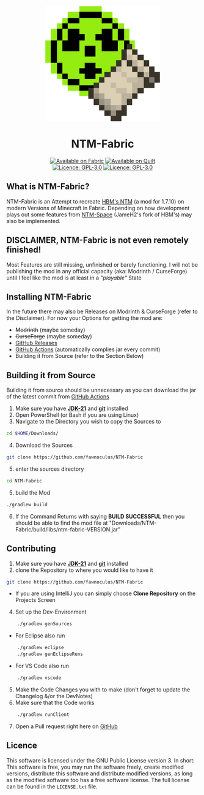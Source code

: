 
<div align="center">
  <img src="./.idea/icon.svg" alt="Logo" width="300">
  <h1>NTM-Fabric</h1>
  <a href="https://fabricmc.net/"><img src="https://cdn.jsdelivr.net/npm/@intergrav/devins-badges@3/assets/cozy/supported/fabric_64h.png" alt="Available on Fabric" width="200"></a>
  <a href="https://quiltmc.org/"><img src="https://cdn.jsdelivr.net/npm/@intergrav/devins-badges@3/assets/cozy/supported/quilt_64h.png" alt="Available on Quilt" width="200"></a>
  <br>
  <a href="https://github.com/fawnoculus/NTM-Fabric/blob/master/LICENSE.txt"><img src="https://img.shields.io/github/license/fawnoculus/NTM-Fabric?style=flat&color=900c3f" alt="Licence: GPL-3.0"></a>
  <a href="https://github.com/fawnoculus/NTM-Fabric/actions/workflows/build.yml"><img src="https://github.com/fawnoculus/NTM-Fabric/actions/workflows/build.yml/badge.svg" alt="Licence: GPL-3.0"></a>
</div>

## What is NTM-Fabric?
NTM-Fabric is an Attempt to recreate [HBM's NTM](https://github.com/HbmMods/Hbm-s-Nuclear-Tech-GIT) (a mod for 1.7.10) on modern Versions of Minecraft in Fabric.
Depending on how development plays out some features from [NTM-Space](https://github.com/JameH2/Hbm-s-Nuclear-Tech-GIT/tree/space-travel-twopointfive) (JameH2's fork of HBM's) may also be implemented.

## **DISCLAIMER, NTM-Fabric is not even remotely finished!**
Most Features are still missing, unfinished or barely functioning.
I will not be publishing the mod in any official capacity (aka: Modrinth / CurseForge) until I feel like the mod is at least in a *"playable"* State

## Installing NTM-Fabric
In the future there may also be Releases on Modrinth & CurseForge (refer to the Disclaimer).
For now your Options for getting the mod are:
- ~~Modrinth~~ (maybe someday)
- ~~CurseForge~~ (maybe someday)
- [GitHub Releases](https://github.com/fawnoculus/NTM-Fabric/releases/latest)
- [GitHub Actions](https://github.com/fawnoculus/NTM-Fabric/actions/workflows/build.yml) (automatically complies jar every commit)
- Building it from Source (refer to the Section Below)


## Building it from Source
Building it from source should be unnecessary as you can download the jar of the latest commit from [GitHub Actions](https://github.com/fawnoculus/NTM-Fabric/actions/workflows/build.yml)
1. Make sure you have [**JDK-21**](https://adoptium.net/temurin/releases/?variant=openjdk8&jvmVariant=hotspot&package=jdk&version=21) and [**git**](https://git-scm.com/downloads) installed
2. Open PowerShell (or Bash if you are using Linux)
3. Navigate to the Directory you wish to copy the Sources to
```bash
cd $HOME/Downloads/
```
4. Download the Sources
```bash
git clone https://github.com/fawnoculus/NTM-Fabric
```
5. enter the sources directory
```bash
cd NTM-Fabric
```
5. build the Mod
```bash
./gradlew build
```
6. If the Command Returns with saying **BUILD SUCCESSFUL** then you should be able to find the mod file at "Downloads/NTM-Fabric/build/libs/ntm-fabric-VERSION.jar"

## Contributing
1. Make sure you have [**JDK-21**](https://adoptium.net/temurin/releases/?variant=openjdk8&jvmVariant=hotspot&package=jdk&version=21) and [**git**](https://git-scm.com/downloads) installed
2. clone the Repository to where you would like to have it
```bash
git clone https://github.com/fawnoculus/NTM-Fabric
```
- If you are using IntelliJ you can simply choose **Clone Repository** on the Projects Screen
4. Set up the Dev-Environment
```bash
    ./gradlew genSources
```

* For Eclipse also run
```bash
    ./gradlew eclipse
    ./gradlew genEclipseRuns
```
* For VS Code also run
```bash
    ./gradlew vscode
```
5. Make the Code Changes you with to make (don't forget to update the Changelog &/or the DevNotes)
6. Make sure that the Code works
```bash
    ./gradlew runClient
```
7. Open a Pull request right here on [GitHub](https://github.com/fawnoculus/NTM-Fabric)

## Licence
This software is licensed under the GNU Public License version 3. In short: This software is free, you may run the software freely, create modified versions,
distribute this software and distribute modified versions, as long as the modified software too has a free software license. The full license can be found in the `LICENSE.txt` file.
